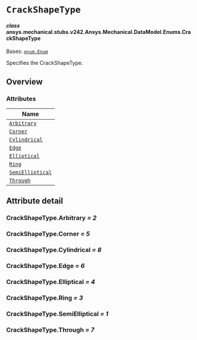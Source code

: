 # `CrackShapeType`



#### *class* ansys.mechanical.stubs.v242.Ansys.Mechanical.DataModel.Enums.CrackShapeType

Bases: [`enum.Enum`](https://docs.python.org/3/library/enum.html#enum.Enum)

Specifies the CrackShapeType.

<!-- !! processed by numpydoc !! -->

<a id="overview"></a>

## Overview

### Attributes

| Name |
| ---------------------------------------------------- |
| [`Arbitrary`](#CrackShapeType.Arbitrary) |
| [`Corner`](#CrackShapeType.Corner) |
| [`Cylindrical`](#CrackShapeType.Cylindrical) |
| [`Edge`](#CrackShapeType.Edge) |
| [`Elliptical`](#CrackShapeType.Elliptical) |
| [`Ring`](#CrackShapeType.Ring) |
| [`SemiElliptical`](#CrackShapeType.SemiElliptical) |
| [`Through`](#CrackShapeType.Through) |

<a id="attribute-detail"></a>

## Attribute detail

<a id="CrackShapeType.Arbitrary"></a>

### CrackShapeType.Arbitrary *= 2*

<a id="CrackShapeType.Corner"></a>

### CrackShapeType.Corner *= 5*

<a id="CrackShapeType.Cylindrical"></a>

### CrackShapeType.Cylindrical *= 8*

<a id="CrackShapeType.Edge"></a>

### CrackShapeType.Edge *= 6*

<a id="CrackShapeType.Elliptical"></a>

### CrackShapeType.Elliptical *= 4*

<a id="CrackShapeType.Ring"></a>

### CrackShapeType.Ring *= 3*

<a id="CrackShapeType.SemiElliptical"></a>

### CrackShapeType.SemiElliptical *= 1*

<a id="CrackShapeType.Through"></a>

### CrackShapeType.Through *= 7*


